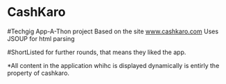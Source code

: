 # CashKaro

#Techgig App-A-Thon project
Based on the site www.cashkaro.com 
Uses JSOUP for html parsing


#ShortListed for further rounds, that means they liked the app.



*All content in the application whihc is displayed dynamically is entirly the property of cashkaro.

